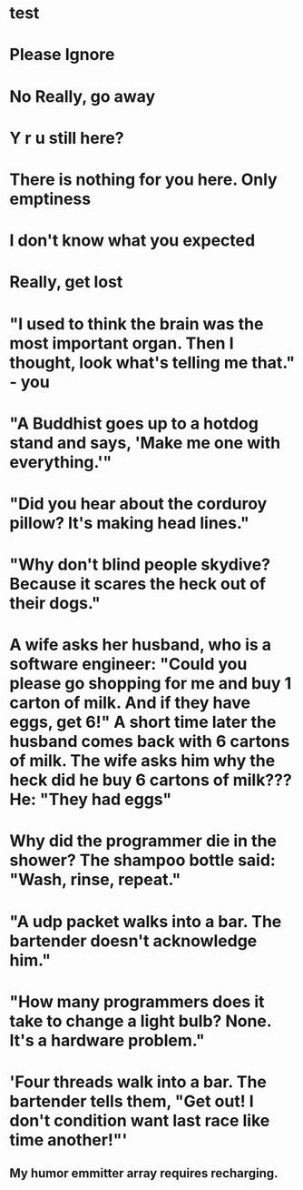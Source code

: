 # test
# Please Ignore




#
#
#
#
#
#
#
#
#
#
#
#
#
#
#
#
#
#
#
#
#
#
#
#
#
#
#
#
#
#
#
#
#
#
#
#
#
#
#
#
#
#
#
#
#
#
#
#
#
#
#
#
#
#
#
#
#
#
#
#
#
#
#
#
#
#
#
#
#
#
#
#
#
#
#
#
#
#
#
#
#
#
#
#
#
#
#
#
#
#
#
#
#
#
#
#
#
#
#
#
#
#
#
#
#
#
#
#
#
#
#
#
#
#
#
#
#
#
#
#
#
#
#
#
#
#
#
#
#
#
#
#
#
#
#
#
#
#
#
#
#
#
#
#
#
#
#
#
#
#
#
#
#
#
#
#
#
#
#
#
#
#
#
#
#
#
#
#
#
#
#
#
#
#
#
#
#
#
#
#
#
#
#
#
#
#
#
#
#
#
#
#
#
#
#
#
#
#
#
#



# No Really, go away





























































































































# Y r u still here?
















































































































































































































# There is nothing for you here. Only emptiness


























































































































































































































# I don't know what you expected




























































































































































































































































































































# Really, get lost




































































































































































































































































































# "I used to think the brain was the most important organ. Then I thought, look what's telling me that." - you
















































































































































































































































































# "A Buddhist goes up to a hotdog stand and says, 'Make me one with everything.'"


































































































































































































































































































# "Did you hear about the corduroy pillow? It's making head lines."

























































































































































































































































































# "Why don't blind people skydive? Because it scares the heck out of their dogs."
























































































































































































































































# A wife asks her husband, who is a software engineer: "Could you please go shopping for me and buy 1 carton of milk. And if they have eggs, get 6!" A short time later the husband comes back with 6 cartons of milk. The wife asks him why the heck did he buy 6 cartons of milk??? He: "They had eggs"









































































































































































































































































# Why did the programmer die in the shower? The shampoo bottle said: "Wash, rinse, repeat."















































































































































































































































































































































# "A udp packet walks into a bar. The bartender doesn't acknowledge him."


















































































































































































































































































































































































# "How many programmers does it take to change a light bulb? None. It's a hardware problem."































































































































































































































# 'Four threads walk into a bar. The bartender tells them, "Get out! I don't condition want last race like time another!"'




























































































































## My humor emmitter array requires recharging.
